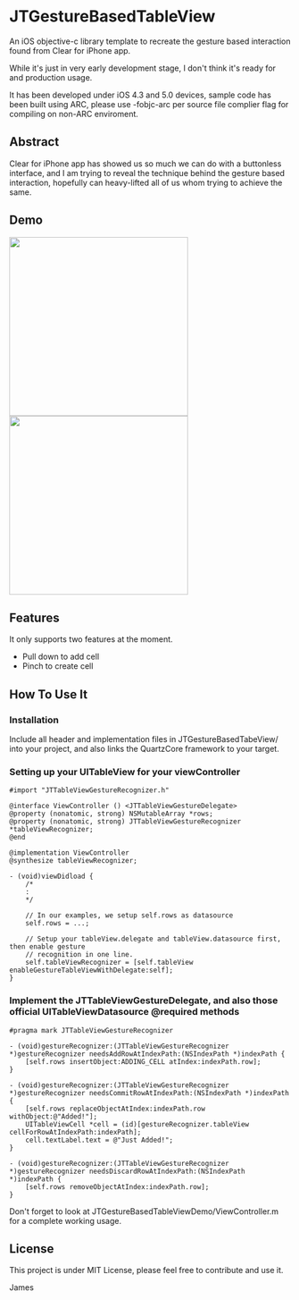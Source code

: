 JTGestureBasedTableView
=======================

An iOS objective-c library template to recreate the gesture based interaction found from Clear for iPhone app.

While it's just in very early development stage, I don't think it's ready for and production usage.

It has been developed under iOS 4.3 and 5.0 devices, sample code has been built using ARC, please use -fobjc-arc per source file complier flag for compiling on non-ARC enviroment.


Abstract
--------

Clear for iPhone app has showed us so much we can do with a buttonless interface, and I am trying to reveal the technique behind the gesture based interaction, hopefully can heavy-lifted all of us whom trying to achieve the same.


Demo
----

<img src=https://github.com/mystcolor/JTGestureBasedTableViewDemo/raw/master/demo1.png width=320></img> 
<img src=https://github.com/mystcolor/JTGestureBasedTableViewDemo/raw/master/demo2.png width=320></img>


Features
--------

It only supports two features at the moment.

- Pull down to add cell
- Pinch to create cell

How To Use It
-------------


### Installation

Include all header and implementation files in JTGestureBasedTabeView/ into your project, and also links the QuartzCore framework to your target.


### Setting up your UITableView for your viewController

    #import "JTTableViewGestureRecognizer.h"
    
    @interface ViewController () <JTTableViewGestureDelegate>
    @property (nonatomic, strong) NSMutableArray *rows;
    @property (nonatomic, strong) JTTableViewGestureRecognizer *tableViewRecognizer;
    @end
    
    @implementation ViewController
    @synthesize tableViewRecognizer;
    
    - (void)viewDidload {
        /*
        :
        */
    
        // In our examples, we setup self.rows as datasource
        self.rows = ...;
        
        // Setup your tableView.delegate and tableView.datasource first, then enable gesture
        // recognition in one line.
        self.tableViewRecognizer = [self.tableView enableGestureTableViewWithDelegate:self];
    }


### Implement the JTTableViewGestureDelegate, and also those official UITableViewDatasource @required methods

    #pragma mark JTTableViewGestureRecognizer
    
    - (void)gestureRecognizer:(JTTableViewGestureRecognizer *)gestureRecognizer needsAddRowAtIndexPath:(NSIndexPath *)indexPath {
        [self.rows insertObject:ADDING_CELL atIndex:indexPath.row];
    }
    
    - (void)gestureRecognizer:(JTTableViewGestureRecognizer *)gestureRecognizer needsCommitRowAtIndexPath:(NSIndexPath *)indexPath {
        [self.rows replaceObjectAtIndex:indexPath.row withObject:@"Added!"];
        UITableViewCell *cell = (id)[gestureRecognizer.tableView cellForRowAtIndexPath:indexPath];
        cell.textLabel.text = @"Just Added!";
    }
    
    - (void)gestureRecognizer:(JTTableViewGestureRecognizer *)gestureRecognizer needsDiscardRowAtIndexPath:(NSIndexPath *)indexPath {
        [self.rows removeObjectAtIndex:indexPath.row];
    }


Don't forget to look at JTGestureBasedTableViewDemo/ViewController.m for a complete working usage.


License
-------

This project is under MIT License, please feel free to contribute and use it.

James

